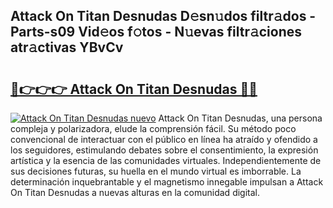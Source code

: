 ## Attack On Titan Desnudas D𝚎sn𝚞dos filtr𝚊dos - Parts-s09 Vid𝚎os f𝚘tos - N𝚞evas filtr𝚊ciones atr𝚊ctivas YBvCv

# <h2><a href="http://mbc0pf.tromn.icu/?c=Attack+On+Titan+Desnudas">🔗👉👉👉 Attack On Titan Desnudas 🔗🔗</a></h2>

[![Attack On Titan Desnudas nuevo](https://i.imgur.com/pEAQMta.gif)](http://mbc0pf.tromn.icu/?c=Attack+On+Titan+Desnudas)
Attack On Titan Desnudas, una persona compleja y polarizadora, elude la comprensión fácil. Su método poco convencional de interactuar con el público en línea ha atraído y ofendido a los seguidores, estimulando debates sobre el consentimiento, la expresión artística y la esencia de las comunidades virtuales. Independientemente de sus decisiones futuras, su huella en el mundo virtual es imborrable. La determinación inquebrantable y el magnetismo innegable impulsan a Attack On Titan Desnudas a nuevas alturas en la comunidad digital.
